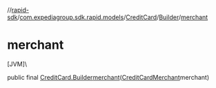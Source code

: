 //[rapid-sdk](../../../../index.md)/[com.expediagroup.sdk.rapid.models](../../index.md)/[CreditCard](../index.md)/[Builder](index.md)/[merchant](merchant.md)

# merchant

[JVM]\

public final [CreditCard.Builder](index.md)[merchant](merchant.md)([CreditCardMerchant](../../-credit-card-merchant/index.md)merchant)
